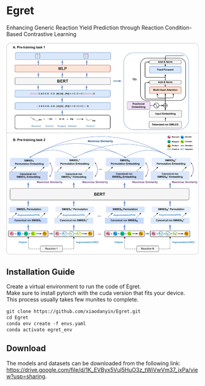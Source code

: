 # Egret
Enhancing Generic Reaction Yield Prediction through Reaction Condition-Based Contrastive Learning

![Egret](./dataset/model_framework.png)


## Installation Guide
Create a virtual environment to run the code of Egret.<br>
Make sure to install pytorch with the cuda version that fits your device.<br>
This process usually takes few munites to complete.<br>
```
git clone https://github.com/xiaodanyin/Egret.git
cd Egret
conda env create -f envs.yaml
conda activate egret_env
```
## Download
The models and datasets can be downloaded from the following link: https://drive.google.com/file/d/1K_EVByx5Vul5HuO3z_tWiVwVm37_jxPa/view?usp=sharing.